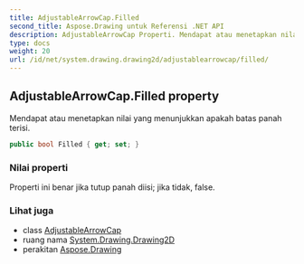 ```yaml
---
title: AdjustableArrowCap.Filled
second_title: Aspose.Drawing untuk Referensi .NET API
description: AdjustableArrowCap Properti. Mendapat atau menetapkan nilai yang menunjukkan apakah batas panah terisi.
type: docs
weight: 20
url: /id/net/system.drawing.drawing2d/adjustablearrowcap/filled/
---
```

## AdjustableArrowCap.Filled property

Mendapat atau menetapkan nilai yang menunjukkan apakah batas panah terisi.

```csharp
public bool Filled { get; set; }
```

### Nilai properti

Properti ini benar jika tutup panah diisi; jika tidak, false.

### Lihat juga

* class [AdjustableArrowCap](../)
* ruang nama [System.Drawing.Drawing2D](../../adjustablearrowcap/)
* perakitan [Aspose.Drawing](../../../)


